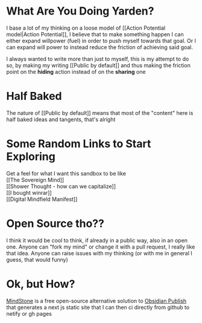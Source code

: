# What Are You Doing Yarden?

I base a lot of my thinking on a loose model of [[Action Potential model|Action Potential]], I believe that to make something happen I can either expand willpower (fuel) in order to push myself towards that goal. Or I can expand will power to instead reduce the friction of achieving said goal.

I always wanted to write more than just to myself, this is my attempt to do so, by making my writing [[Public by default]] and thus making the friction point on the **hiding** action instead of on the **sharing** one

# Half Baked

The nature of [[Public by default]] means that most of the "content" here is half baked ideas and tangents, that's alright

# Some Random Links to Start Exploring

Get a feel for what I want this sandbox to be like  
[[The Sovereign Mind]]  
[[Shower Thought - how can we capitalize]]  
[[I bought winrar]]  
[[Digital Mindfield Manifest]]  

# Open Source tho??

I think it would be cool to think, if already in a public way, also in an open one. Anyone can "fork my mind" or change it with a pull request, I really like that idea. Anyone can raise issues with my thinking (or with me in general I guess, that would funny)

# Ok, but How?

[MindStone](https://mindstone.tuancao.me/) is a free open-source alternative solution to [Obsidian Publish](https://obsidian.md/publish) that generates a next js static site that I can then ci directly from github to netify or gh pages
